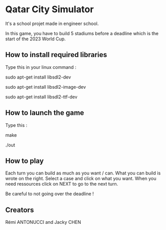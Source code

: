 
# Qatar City Simulator

It's a school projet made in engineer school.

In this game, you have to build 5 stadiums before a deadline which is the start of the 2023 World Cup.


## How to install required libraries

Type this in your linux command :

sudo apt-get install libsdl2-dev

sudo apt-get install libsdl2-image-dev

sudo apt-get install libsdl2-ttf-dev


##  How to launch the game

Type this :

make

./out


## How to play

Each turn you can build as much as you want / can.
What you can build is wrote on the right.
Select a case and click on what you want.
When you need ressources click on NEXT to go to the next turn.

Be careful to not going over the deadline !




## Creators 

Rémi ANTONUCCI and Jacky CHEN
